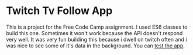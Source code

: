 # Twitch Tv Follow App
This is a project for the Free Code Camp assignment. I used ES6 classes to build this one. Sometimes it won't work because the API doesn't respond very well. It was very fun building this because i dwell on twitch often and i was nice to see some of it's data in the background. You can [test the app](http://97ashrey.github.io/twitchfollow).